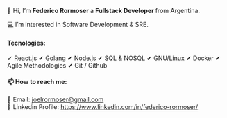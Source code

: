 👋 Hi, I’m <strong> Federico Rormoser </strong> a <strong/> Fullstack Developer </strong> from Argentina.

💻 I’m interested in Software Development & SRE.

<h4> Tecnologies: </h4>

✔ React.js
✔ Golang
✔ Node.js
✔ SQL & NOSQL
✔ GNU/Linux
✔ Docker
✔ Agile Methodologies
✔ Git / Github

<h4> 📫 How to reach me:</h4>

📧 Email: joelrormoser@gmail.com <br> 💼 Linkedin Profile: https://www.linkedin.com/in/federico-rormoser/

<!---
frormoser/frormoser is a ✨ special ✨ repository because its `README.md` (this file) appears on your GitHub profile.
You can click the Preview link to take a look at your changes.
--->

